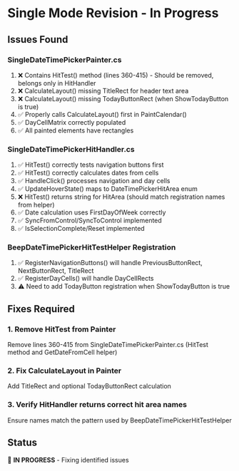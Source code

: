 # Single Mode Revision - In Progress

## Issues Found

### SingleDateTimePickerPainter.cs
1. ❌ Contains HitTest() method (lines 360-415) - Should be removed, belongs only in HitHandler
2. ❌ CalculateLayout() missing TitleRect for header text area
3. ❌ CalculateLayout() missing TodayButtonRect (when ShowTodayButton is true)
4. ✅ Properly calls CalculateLayout() first in PaintCalendar()
5. ✅ DayCellMatrix correctly populated
6. ✅ All painted elements have rectangles

### SingleDateTimePickerHitHandler.cs
1. ✅ HitTest() correctly tests navigation buttons first
2. ✅ HitTest() correctly calculates dates from cells
3. ✅ HandleClick() processes navigation and day cells
4. ✅ UpdateHoverState() maps to DateTimePickerHitArea enum
5. ❌ HitTest() returns string for HitArea (should match registration names from helper)
6. ✅ Date calculation uses FirstDayOfWeek correctly
7. ✅ SyncFromControl/SyncToControl implemented
8. ✅ IsSelectionComplete/Reset implemented

### BeepDateTimePickerHitTestHelper Registration
1. ✅ RegisterNavigationButtons() will handle PreviousButtonRect, NextButtonRect, TitleRect
2. ✅ RegisterDayCells() will handle DayCellRects
3. ⚠️ Need to add TodayButton registration when ShowTodayButton is true

## Fixes Required

### 1. Remove HitTest from Painter
Remove lines 360-415 from SingleDateTimePickerPainter.cs (HitTest method and GetDateFromCell helper)

### 2. Fix CalculateLayout in Painter
Add TitleRect and optional TodayButtonRect calculation

### 3. Verify HitHandler returns correct hit area names
Ensure names match the pattern used by BeepDateTimePickerHitTestHelper

## Status
🔄 **IN PROGRESS** - Fixing identified issues
